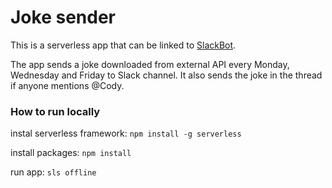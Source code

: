 # Joke sender

This is a serverless app that can be linked to [SlackBot](https://github.com/thecodest-co/slack-bot).

The app sends a joke downloaded from external API every Monday, Wednesday and Friday to Slack channel. It also sends the joke in the thread if anyone mentions @Cody.

### How to run locally
instal serverless framework: `npm install -g serverless`

install packages: `npm install`

run app: `sls offline`